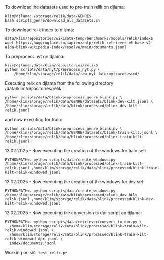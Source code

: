 
To download the datasets used to pre-train relik on djlama: 
```
klim@djlama:~/storage/relik/data/GENRE$ 
bash scripts_genre/download_all_datasets.sh
```

To download relik index to djlama: 
```
data/klim/repositories/wikidata-temp/benchmarks/models/relik/index$ 
wget https://huggingface.co/sapienzanlp/relik-retriever-e5-base-v2-aida-blink-wikipedia-index/resolve/main/documents.jsonl
```

To preprocess nyt on djlama: 
```
klim@djlama:/data/klim/repositories/relik$ 
python scripts/data/nyt/preprocess_nyt.py \
    /home/klim/storage/relik/data/raw_nyt data/nyt/processed/
```

Executing relik on djlama from the following directory /data/klim/repositories/relik : 
```
python scripts/data/blink/preprocess_genre_blink.py \
/home/klim/storage/relik/data/GENRE/datasets/blink-dev-kilt.jsonl \
/home/klim/storage/relik/data/blink/processed/blink-dev-kilt-relik.jsonl
```
and now executing for train: 
```
python scripts/data/blink/preprocess_genre_blink.py \
/home/klim/storage/relik/data/GENRE/datasets/blink-train-kilt.jsonl \
/home/klim/storage/relik/data/blink/processed/blink-train-kilt-relik.jsonl
```

13.02.2025 - Now executing the creation of the windows for train set: 
```
PYTHONPATH=. python scripts/data/create_windows.py /home/klim/storage/relik/data/blink/processed/blink-train-kilt-relik.jsonl /home/klim/storage/relik/data/blink/processed/blink-train-kilt-relik-windowed.jsonl
```

13.02.2025 - Now executing the creation of the windows for dev set: 
```
PYTHONPATH=. python scripts/data/create_windows.py /home/klim/storage/relik/data/blink/processed/blink-dev-kilt-relik.jsonl /home/klim/storage/relik/data/blink/processed/blink-dev-kilt-relik-windowed.jsonl
```

13.02.2025 - Now executing the conversion to dpr script on djlama: 
```
PYTHONPATH=. python scripts/data/retriever/convert_to_dpr.py \
  /home/klim/storage/relik/data/blink/processed/blink-train-kilt-relik-windowed.jsonl \
  /home/klim/storage/relik/data/blink/processed/blink-train-kilt-relik-windowed-dpr.jsonl \
  index/documents.jsonl
```

Working on ```s01_test_relik.py```
